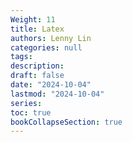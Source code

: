 ```yaml
---
Weight: 11
title: Latex
authors: Lenny Lin
categories: null
tags: 
description: 
draft: false
date: "2024-10-04"
lastmod: "2024-10-04"
series:
toc: true
bookCollapseSection: true
---
```



<!--more-->





